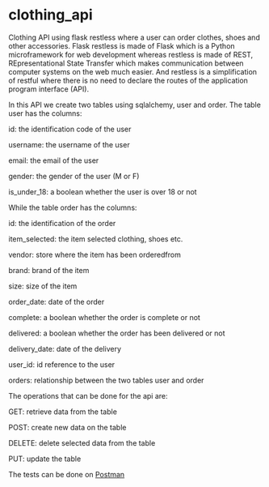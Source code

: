 # clothing_api
Clothing API using flask restless where a user can order clothes, shoes and other accessories.
Flask restless is made of Flask which is a Python microframework for web development whereas restless is made of REST, REpresentational State Transfer which makes communication between computer systems on the web much easier.
And restless is a simplification of restful where there is no need to declare the routes of the application program interface (API).

In this API we create two tables using sqlalchemy, user and order.
The table user has the columns:


  id: the identification code of the user
  
  username: the username of the user
  
  email: the email of the user
  
  gender: the gender of the user (M or F)
  
  is_under_18: a boolean whether the user is over 18 or not
  
While the table order has the columns:


 id: the identification of the order
 
 item_selected: the item selected clothing, shoes etc.
 
 vendor: store where the item has been orderedfrom
 
 brand: brand of the item
 
 size: size of the item
 
 order_date: date of the order
 
 complete: a boolean whether the order is complete or not
  
 delivered: a boolean whether the order has been delivered or not
 
 delivery_date: date of the delivery
 
 user_id: id reference to the user
 
 orders: relationship between the two tables user and order
 
 The operations that can be done for the api are:
 
   GET: retrieve data from the table
   
   POST: create new data on the table
   
   DELETE: delete selected data from the table
   
   PUT: update the table
   
 The tests can be done on [Postman](https://www.getpostman.com/)
   
 
